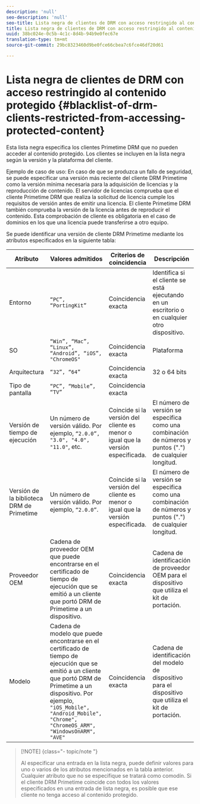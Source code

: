 ```yaml
---
description: 'null'
seo-description: 'null'
seo-title: Lista negra de clientes de DRM con acceso restringido al contenido protegido
title: Lista negra de clientes de DRM con acceso restringido al contenido protegido
uuid: 38bc024e-0c5b-4c1c-8d4b-94b9e0fec67e
translation-type: tm+mt
source-git-commit: 29bc8323460d9be0fce66cbea7c6fce46df20d61

---
```



# Lista negra de clientes de DRM con acceso restringido al contenido protegido {#blacklist-of-drm-clients-restricted-from-accessing-protected-content}

Esta lista negra especifica los clientes Primetime DRM que no pueden acceder al contenido protegido. Los clientes se incluyen en la lista negra según la versión y la plataforma del cliente.

Ejemplo de caso de uso: En caso de que se produzca un fallo de seguridad, se puede especificar una versión más reciente del cliente DRM Primetime como la versión mínima necesaria para la adquisición de licencias y la reproducción de contenido. El servidor de licencias comprueba que el cliente Primetime DRM que realiza la solicitud de licencia cumple los requisitos de versión antes de emitir una licencia. El cliente Primetime DRM también comprueba la versión de la licencia antes de reproducir el contenido. Esta comprobación de cliente es obligatoria en el caso de dominios en los que una licencia puede transferirse a otro equipo.

Se puede identificar una versión de cliente DRM Primetime mediante los atributos especificados en la siguiente tabla:

| **Atributo** | **Valores admitidos** | **Criterios de coincidencia** | **Descripción** |
|---|---|---|---|
| Entorno | `“PC”, “PortingKit”` | Coincidencia exacta | Identifica si el cliente se está ejecutando en un escritorio o en cualquier otro dispositivo. |
| SO | `“Win”, “Mac”, “Linux”, “Android”, “iOS”, "ChromeOS"` | Coincidencia exacta | Plataforma |
| Arquitectura | `“32”, “64”` | Coincidencia exacta | 32 o 64 bits |
| Tipo de pantalla | `“PC”, “Mobile”, “TV”` | Coincidencia exacta |  |
| Versión de tiempo de ejecución | Un número de versión válido. Por ejemplo, `“2.0.0”, "3.0", "4.0", "11.0"`, etc. | Coincide si la versión del cliente es menor o igual que la versión especificada. | El número de versión se especifica como una combinación de números y puntos (&quot;.&quot;) de cualquier longitud. |
| Versión de la biblioteca DRM de Primetime | Un número de versión válido. Por ejemplo, `“2.0.0”`. | Coincide si la versión del cliente es menor o igual que la versión especificada. | El número de versión se especifica como una combinación de números y puntos (&quot;.&quot;) de cualquier longitud. |
| Proveedor OEM | Cadena de proveedor OEM que puede encontrarse en el certificado de tiempo de ejecución que se emitió a un cliente que portó DRM de Primetime a un dispositivo. | Coincidencia exacta | Cadena de identificación de proveedor OEM para el dispositivo que utiliza el kit de portación. |
| Modelo | Cadena de modelo que puede encontrarse en el certificado de tiempo de ejecución que se emitió a un cliente que portó DRM de Primetime a un dispositivo. Por ejemplo, `"iOS_Mobile", "Android_Mobile", "Chrome", "ChromeOS_ARM", "WindowsOnARM", "AVE"` | Coincidencia exacta | Cadena de identificación del modelo de dispositivo para el dispositivo que utiliza el kit de portación. |

>[!NOTE] {class=&quot;- topic/note &quot;}
>
>Al especificar una entrada en la lista negra, puede definir valores para uno o varios de los atributos mencionados en la tabla anterior. Cualquier atributo que no se especifique se tratará como comodín. Si el cliente DRM Primetime coincide con todos los valores especificados en una entrada de lista negra, es posible que ese cliente no tenga acceso al contenido protegido.

